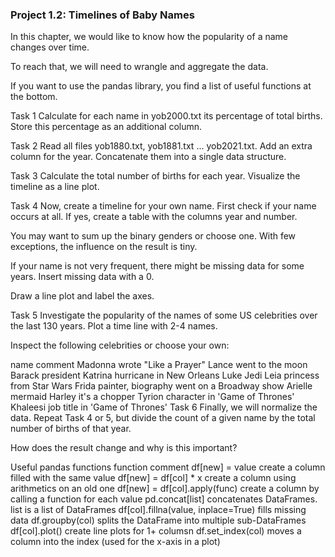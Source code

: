 ### Project 1.2: Timelines of Baby Names

In this chapter, we would like to know how the popularity of a name changes over time.

To reach that, we will need to wrangle and aggregate the data.

If you want to use the pandas library, you find a list of useful functions at the bottom.

Task 1
Calculate for each name in yob2000.txt its percentage of total births. Store this percentage as an additional column.

Task 2
Read all files yob1880.txt, yob1881.txt ... yob2021.txt. Add an extra column for the year. Concatenate them into a single data structure.

Task 3
Calculate the total number of births for each year. Visualize the timeline as a line plot.

Task 4
Now, create a timeline for your own name. First check if your name occurs at all. If yes, create a table with the columns year and number.

You may want to sum up the binary genders or choose one. With few exceptions, the influence on the result is tiny.

If your name is not very frequent, there might be missing data for some years. Insert missing data with a 0.

Draw a line plot and label the axes.

Task 5
Investigate the popularity of the names of some US celebrities over the last 130 years. Plot a time line with 2-4 names.

Inspect the following celebrities or choose your own:

name comment
Madonna wrote "Like a Prayer"
Lance went to the moon
Barack president
Katrina hurricane in New Orleans
Luke Jedi
Leia princess from Star Wars
Frida painter, biography went on a Broadway show
Arielle mermaid
Harley it's a chopper
Tyrion character in 'Game of Thrones'
Khaleesi job title in 'Game of Thrones'
Task 6
Finally, we will normalize the data. Repeat Task 4 or 5, but divide the count of a given name by the total number of births of that year.

How does the result change and why is this important?

Useful pandas functions
function comment
df[new] = value create a column filled with the same value
df[new] = df[col] \* x create a column using arithmetics on an old one
df[new] = df[col].apply(func) create a column by calling a function for each value
pd.concat[list] concatenates DataFrames. list is a list of DataFrames
df[col].fillna(value, inplace=True) fills missing data
df.groupby(col) splits the DataFrame into multiple sub-DataFrames
df[col].plot() create line plots for 1+ columsn
df.set_index(col) moves a column into the index (used for the x-axis in a plot)
